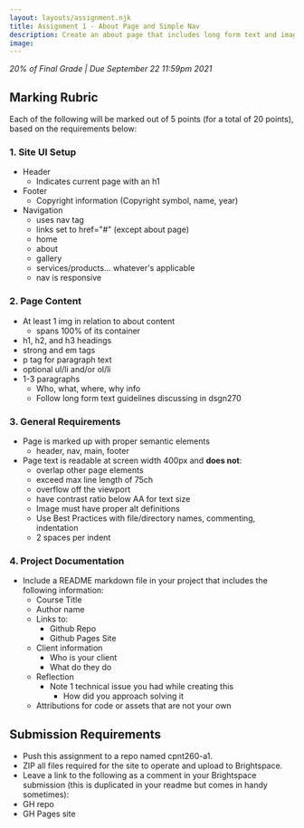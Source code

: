 ```yaml
---
layout: layouts/assignment.njk
title: Assignment 1 - About Page and Simple Nav
description: Create an about page that includes long form text and images. Your page will also need a navigation bar that will be used for future assignments.
image:
---
```

_20% of Final Grade | Due September 22 11:59pm 2021_

## Marking Rubric
Each of the following will be marked out of 5 points (for a total of 20 points), based on the requirements below:

### 1. Site UI Setup
- Header
  - Indicates current page with an h1
- Footer
  - Copyright information (Copyright symbol, name, year)
- Navigation
  - uses nav tag
  - links set to href="#" (except about page)
  - home
  - about
  - gallery
  - services/products... whatever's applicable
  - nav is responsive

### 2. Page Content
- At least 1 img in relation to about content
  - spans 100% of its container
- h1, h2, and h3 headings
- strong and em tags
- p tag for paragraph text
- optional ul/li and/or ol/li
- 1-3 paragraphs
  - Who, what, where, why info
  - Follow long form text guidelines discussing in dsgn270

### 3. General Requirements
- Page is marked up with proper semantic elements
  - header, nav, main, footer
- Page text is readable at screen width 400px and **does not**:
  - overlap other page elements
  - exceed max line length of 75ch
  - overflow off the viewport
  - have contrast ratio below AA for text size
  - Image must have proper alt definitions
  - Use Best Practices with file/directory names, commenting, indentation
  - 2 spaces per indent

### 4. Project Documentation
- Include a README markdown file in your project that includes the following information:
  - Course Title
  - Author name
  - Links to:
    - Github Repo
    - Github Pages Site
  - Client information
    - Who is your client
    - What do they do
   - Reflection
     - Note 1 technical issue you had while creating this
       - How did you approach solving it
  - Attributions for code or assets that are not your own

## Submission Requirements

- Push this assignment to a repo named cpnt260-a1.
- ZIP all files required for the site to operate and upload to Brightspace.
- Leave a link to the following as a comment in your Brightspace submission (this is duplicated in your readme but comes in handy sometimes):
- GH repo
- GH Pages site
